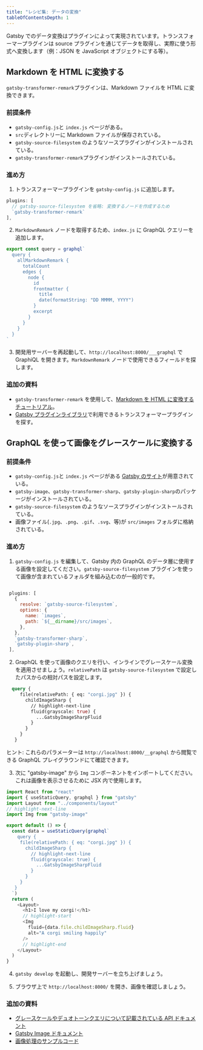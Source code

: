 ```yaml
---
title: "レシピ集: データの変換"
tableOfContentsDepth: 1
---
```


Gatsby でのデータ変換はプラグインによって実現されています。トランスフォーマープラグインは source プラグインを通じてデータを取得し、実際に使う形式へ変換します（例：JSON を JavaScript オブジェクトにする等）。

## Markdown を HTML に変換する

`gatsby-transformer-remark`プラグインは、Markdown ファイルを HTML に変換できます。

### 前提条件

- `gatsby-config.js`と `index.js` ページがある。
- `src`ディレクトリーに Markdown ファイルが保存されている。
- `gatsby-source-filesystem` のようなソースプラグインがインストールされている。
- `gatsby-transformer-remark`プラグインがインストールされている。

### 進め方

1. トランスフォーマープラグインを `gatsby-config.js` に追加します。

```js:title=gatsby-config.js
plugins: [
  // gatsby-source-filesystem を省略: 変換するノードを作成するため
  `gatsby-transformer-remark`
],
```

2. `MarkdownRemark` ノードを取得するため、`index.js` に GraphQL クエリーを追加します。

```jsx:title=src/pages/index.js
export const query = graphql`
  query {
    allMarkdownRemark {
      totalCount
      edges {
        node {
          id
          frontmatter {
            title
            date(formatString: "DD MMMM, YYYY")
          }
          excerpt
        }
      }
    }
  }
`
```

3. 開発用サーバーを再起動して、`http://localhost:8000/___graphql` で GraphiQL を開きます。`MarkdownRemark` ノードで使用できるフィールドを探します。

### 追加の資料

- `gatsby-transformer-remark` を使用して、[Markdown を HTML に変換するチュートリアル](/tutorial/part-six/#transformer-plugins)。
- [Gatsby プラグインライブラリ](/plugins/?=transformer)で利用できるトランスフォーマープラグインを探す。

## GraphQL を使って画像をグレースケールに変換する

### 前提条件

- `gatsby-config.js`と `index.js` ページがある [Gatsby のサイト](/docs/quick-start)が用意されている。
- `gatsby-image`、`gatsby-transformer-sharp`、`gatsby-plugin-sharp`のパッケージがインストールされている。
- `gatsby-source-filesystem` のようなソースプラグインがインストールされている。
- 画像ファイル(`.jpg`、`.png`、`.gif`、`.svg`、等)が `src/images` フォルダに格納されている。

### 進め方

1. `gatsby-config.js` を編集して、Gatsby 内の GraphQL のデータ層に使用する画像を設定してください。`gatsby-source-filesystem` プラグインを使って画像が含まれているフォルダを組み込むのが一般的です。

```javascript:title=gatsby-config.js

 plugins: [
   {
     resolve: `gatsby-source-filesystem`,
     options: {
       name: `images`,
       path: `${__dirname}/src/images`,
     },
   },
   `gatsby-transformer-sharp`,
   `gatsby-plugin-sharp`,
 ],
```

2. GraphQL を使って画像のクエリを行い、インラインでグレースケール変換を適用させましょう。`relativePath` は `gatsby-source-filesystem` で設定したパスからの相対パスを設定します。

```graphql
  query {
     file(relativePath: { eq: "corgi.jpg" }) {
       childImageSharp {
         // highlight-next-line
         fluid(grayscale: true) {
           ...GatsbyImageSharpFluid
         }
       }
     }
   }
```

ヒント: これらのパラメーターは `http://localhost:8000/__graphql` から閲覧できる GraphQL プレイグラウンドにて確認できます。

3. 次に "gatsby-image" から `Img` コンポーネントをインポートしてください。これは画像を表示させるために JSX 内で使用します。

```jsx:title=src/pages/index.js
import React from "react"
import { useStaticQuery, graphql } from "gatsby"
import Layout from "../components/layout"
// highlight-next-line
import Img from "gatsby-image"

export default () => {
  const data = useStaticQuery(graphql`
    query {
     file(relativePath: { eq: "corgi.jpg" }) {
       childImageSharp {
         // highlight-next-line
         fluid(grayscale: true) {
           ...GatsbyImageSharpFluid
         }
       }
     }
   }
  `)
  return (
    <Layout>
      <h1>I love my corgi!</h1>
      // highlight-start
      <Img
        fluid={data.file.childImageSharp.fluid}
        alt="A corgi smiling happily"
      />
      // highlight-end
    </Layout>
  )
}
```

4. `gatsby develop` を起動し、開発サーバーを立ち上げましょう。

5. ブラウザ上で `http://localhost:8000/` を開き、画像を確認しましょう。

### 追加の資料

- [グレースケールやデュオトーンクエリについて記載されている API ドキュメント](/docs/gatsby-image/#shared-query-parameters)
- [Gatsby Image ドキュメント](/docs/gatsby-image/)
- [画像処理のサンプルコード](https://github.com/gatsbyjs/gatsby/tree/master/examples/image-processing)
